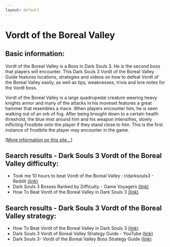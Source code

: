 ```yaml
---
layout: default
---
```

# Vordt of the Boreal Valley

## Basic information:
Vordt of the Boreal Valley is a Boss in Dark Souls 3. He is the second boss that players will encounter. This Dark Souls 3 Vordt of the Boreal Valley Guide features locations, strategies and videos on how to defeat Vordt of the Boreal Valley easily, as well as tips, weaknesses, trivia and lore notes for the Vordt boss.

Vordt of the Boreal Valley is a large quadrupedal creature wearing heavy knights armor and many of the attacks in his moveset features a great hammer that resembles a mace. When players encounter him, he is seen walking out of an orb of fog. After being brought down to a certain health threshold, the blue mist around him and his weapon intensifies, slowly inflicting Frostbite onto the player if they stand close to him. This is the first instance of frostbite the player may encounter in the game.


[[More information on this site...]](https://darksouls3.wiki.fextralife.com//Vordt+of+the+Boreal+Valley)

## Search results - Dark Souls 3 Vordt of the Boreal Valley difficulty:
- Took me 10 hours to beat Vordt of the Boreal Valley : r/darksouls3 - Reddit [(link)](https://www.reddit.com/r/darksouls3/comments/fqa8q2/took_me_10_hours_to_beat_vordt_of_the_boreal/)
- Dark Souls 3 Bosses Ranked by Difficulty - Game Voyagers [(link)](https://gamevoyagers.com/dark-souls-3-bosses-ranked-difficulty/)
- How To Beat Vordt of the Boreal Valley in Dark Souls 3 [(link)](https://gamevoyagers.com/how-to-beat-vordt-of-the-boreal-valley-in-dark-souls-3/)

## Search results - Dark Souls 3 Vordt of the Boreal Valley strategy:
- How To Beat Vordt of the Boreal Valley in Dark Souls 3 [(link)](https://gamevoyagers.com/how-to-beat-vordt-of-the-boreal-valley-in-dark-souls-3/)
- Dark Souls 3 Vordt of Boreal Valley Strategy Guide - YouTube [(link)](https://www.youtube.com/watch?v=U7eMQWaNgfY)
- Dark Souls 3- Vordt of the Boreal Valley Boss Strategy Guide [(link)](https://www.youtube.com/watch?v=7Lw6NZra_EI)
